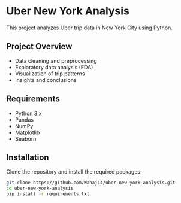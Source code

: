 # Uber New York Analysis

This project analyzes Uber trip data in New York City using Python.

## Project Overview
- Data cleaning and preprocessing
- Exploratory data analysis (EDA)
- Visualization of trip patterns
- Insights and conclusions

## Requirements
- Python 3.x
- Pandas
- NumPy
- Matplotlib
- Seaborn

## Installation
Clone the repository and install the required packages:
```bash
git clone https://github.com/Wahaj14/uber-new-york-analysis.git
cd uber-new-york-analysis
pip install -r requirements.txt
